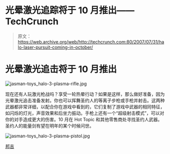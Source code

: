 # 光晕激光追踪将于 10 月推出——TechCrunch

> 原文：<https://web.archive.org/web/http://techcrunch.com:80/2007/07/31/halo-laser-pursuit-coming-in-october/>

# 光晕激光追击将于 10 月推出

![jasman-toys_halo-3-plasma-rifle.jpg](img/69d14d873d030ed7b938b2ae25b04a4b.png)

现在还有人玩激光枪战吗？享受一轮热晕行动？如果是这样，那么做好准备，因为光晕激光追击准备发射。你也可以挥舞圣约人的等离子步枪或手枪并射击。这两种武器都非常详细，以配合你在游戏中看到的，它们复制了游戏中武器的相同特征，如闪烁的灯光，声音效果和后坐力振动。手枪上还有一个“超级射击模式”，可以对你的对手造成更大的伤害。10 月在 Hot Topic 和其他零售商处寻找圣约人武器。圣约人的能量剑有望在明年的某个时候问世。

![jasman-toys_halo-3-plasma-pistol.jpg](img/7d8893a620bfa37323dc34440544eb2f.png)

[邦吉](https://web.archive.org/web/20201020051626/http://www.bungie.net/News/content.aspx?type=topnews&cid=12680)